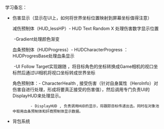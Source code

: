 学习备忘：

- 伤害显示（显示在UI上，如何将世界坐标位置映射到屏幕坐标值得注意）

  减伤预制体（HUD_lessHP）- HUD Text Random X            处理伤害数字显示位置

  ​                                               -Gradient处理颜色渐变

  血条预制体（HUDProgress）- HUDCharacterProgress ： HUDProgresBase处理血条显示  

  ​					       -UI Follow Target实现跟随   ，将目标角色的坐标转换成Game相机的视口坐标然后通过UI相机将视口坐标转成世界坐标

  角色预制体：- CharacterHealth ,  接受伤害（针对自身属性（HeroInfo）对伤害自进行处理，形成将要真正接受的伤害值），然后调用专门负责UI的DisplayHUD来处理显示。

   		      - DisplayHUD , 负责调用HUD的显示，将跟踪目标传递出去。同时在对象池中取用血条预制体和奸商预制体显示数据。





- 背包系统

